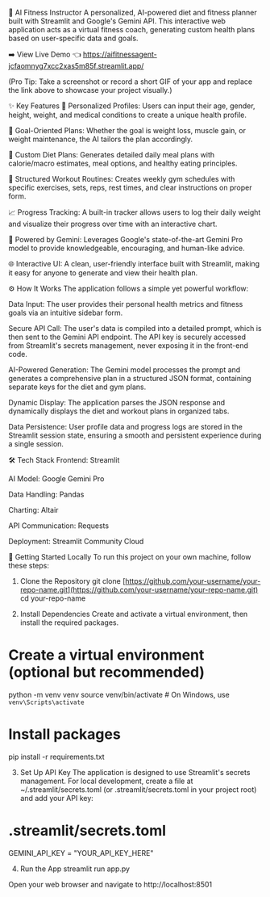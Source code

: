 🤖 AI Fitness Instructor
A personalized, AI-powered diet and fitness planner built with Streamlit and Google's Gemini API. This interactive web application acts as a virtual fitness coach, generating custom health plans based on user-specific data and goals.

➡️ View Live Demo 👈 https://aifitnessagent-jcfaomnyg7xcc2xas5m85f.streamlit.app/

(Pro Tip: Take a screenshot or record a short GIF of your app and replace the link above to showcase your project visually.)

✨ Key Features
👤 Personalized Profiles: Users can input their age, gender, height, weight, and medical conditions to create a unique health profile.

🎯 Goal-Oriented Plans: Whether the goal is weight loss, muscle gain, or weight maintenance, the AI tailors the plan accordingly.

🥗 Custom Diet Plans: Generates detailed daily meal plans with calorie/macro estimates, meal options, and healthy eating principles.

💪 Structured Workout Routines: Creates weekly gym schedules with specific exercises, sets, reps, rest times, and clear instructions on proper form.

📈 Progress Tracking: A built-in tracker allows users to log their daily weight and visualize their progress over time with an interactive chart.

🤖 Powered by Gemini: Leverages Google's state-of-the-art Gemini Pro model to provide knowledgeable, encouraging, and human-like advice.

🌐 Interactive UI: A clean, user-friendly interface built with Streamlit, making it easy for anyone to generate and view their health plan.

⚙️ How It Works
The application follows a simple yet powerful workflow:

Data Input: The user provides their personal health metrics and fitness goals via an intuitive sidebar form.

Secure API Call: The user's data is compiled into a detailed prompt, which is then sent to the Gemini API endpoint. The API key is securely accessed from Streamlit's secrets management, never exposing it in the front-end code.

AI-Powered Generation: The Gemini model processes the prompt and generates a comprehensive plan in a structured JSON format, containing separate keys for the diet and gym plans.

Dynamic Display: The application parses the JSON response and dynamically displays the diet and workout plans in organized tabs.

Data Persistence: User profile data and progress logs are stored in the Streamlit session state, ensuring a smooth and persistent experience during a single session.

🛠️ Tech Stack
Frontend: Streamlit

AI Model: Google Gemini Pro

Data Handling: Pandas

Charting: Altair

API Communication: Requests

Deployment: Streamlit Community Cloud

🚀 Getting Started Locally
To run this project on your own machine, follow these steps:

1. Clone the Repository
git clone [https://github.com/your-username/your-repo-name.git](https://github.com/your-username/your-repo-name.git)
cd your-repo-name

2. Install Dependencies
Create and activate a virtual environment, then install the required packages.

# Create a virtual environment (optional but recommended)
python -m venv venv
source venv/bin/activate  # On Windows, use `venv\Scripts\activate`

# Install packages
pip install -r requirements.txt

3. Set Up API Key
The application is designed to use Streamlit's secrets management. For local development, create a file at ~/.streamlit/secrets.toml (or .streamlit/secrets.toml in your project root) and add your API key:

# .streamlit/secrets.toml
GEMINI_API_KEY = "YOUR_API_KEY_HERE"

4. Run the App
streamlit run app.py

Open your web browser and navigate to http://localhost:8501
